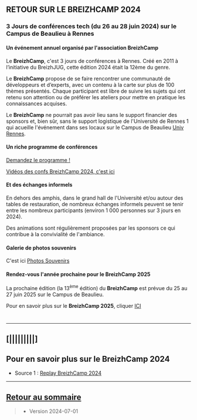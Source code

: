 ## RETOUR SUR LE BREIZHCAMP 2024



### 3 Jours de conférences tech (du 26 au 28 juin 2024) sur le Campus de Beaulieu à Rennes

#### Un événement annuel organisé par l'association BreizhCamp

Le **BreizhCamp**, c'est 3 jours de conférences à Rennes. Créé en 2011 à l’initiative du BreizhJUG, cette édition 2024 était la 12ème du genre. 

Le **BreizhCamp** propose de se faire rencontrer une communauté de développeurs et d’experts, avec un contenu à la carte sur plus de 100 thèmes présentés. Chaque participant est libre de suivre les sujets qui ont retenu son attention ou de préférer les ateliers pour mettre en pratique les connaissances acquises.

Le **BreizhCamp** ne pourrait pas avoir lieu sans le support financier des sponsors et, bien sûr, sans le support logistique de l'Université de Rennes 1 qui acueille l'événement dans ses locaux sur le Campus de Beaulieu [Univ Rennes](https://www.univ-rennes.fr/).
>

#### Un riche programme de conférences

[Demandez le programme !](https://2025.breizhcamp.org/conference/programme/)

[Vidéos des confs BreizhCamp 2024, c'est ici](https://www.youtube.com/playlist?list=PLv7xGPH0RMUSa01SXi__a8r2rvrVJbgaU)
>

#### Et des échanges informels 

En dehors des amphis, dans le grand hall de l'Université et/ou autour des tables de restauration, de nombreux échanges informels peuvent se tenir entre les nombreux participants (environ 1 000 personnes sur 3 jours en 2024).

Des animations sont régulièrement proposées par les sponsors ce qui contribue à la convivialité de l'ambiance.

#### Galerie de photos souvenirs
C'est ici [Photos Souvenirs](../File_BzhCamp2024photos)

#### Rendez-vous l'année prochaine pour le BreizhCamp 2025 

La prochaine édition (la 13<sup>ème</sup> édition) du **BreizhCamp** est prévue du 25 au 27 juin 2025 sur le Campus de Beaulieu.

Pour en savoir plus sur le **BreizhCamp 2025**, cliquer [ICI](https://www.breizhcamp.org/)

#  

 
---

## [|||||||||] 
>
## Pour en savoir plus sur le BreizhCamp 2024

- Source 1 : [Replay BreizhCamp 2024](https://2024.breizhcamp.org/)

---

## [Retour au sommaire](https://dcn-prof.github.io/breizhdataclub/)
  
>

>  *  Version 2024-07-01
